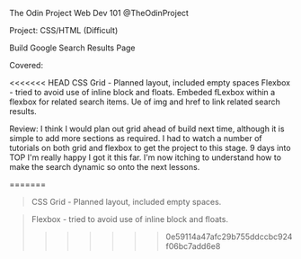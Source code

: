 The Odin Project Web Dev 101
@TheOdinProject

Project: CSS/HTML (Difficult)

Build Google Search Results Page

Covered:

<<<<<<< HEAD
CSS Grid - Planned layout, included empty spaces
Flexbox - tried to avoid use of inline block and floats.
Embeded fLexbox within a flexbox for related search items.
Ue of img and href to link related search results.

Review:
I think I would plan out grid ahead of build next time, although it is simple to add more sections as required.
I had to watch a number of tutorials on both grid and flexbox to get the project to this stage. 9 days into TOP I'm really happy I got it this far.
I'm now itching to understand how to make the search dynamic so onto the next lessons.




=======
> CSS Grid - Planned layout, included empty spaces.

> Flexbox - tried to avoid use of inline block and floats.  
>>>>>>> 0e59114a47afc29b755ddccbc924f06bc7add6e8






